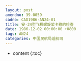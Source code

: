 ```yaml
---
layout: post
amendno: 39-0059
cadno: CAD1986-AN24-01
title: 安-24型飞机螺旋桨卡箍的检查
date: 1986-12-02 00:00:00 +0800
tags: AN24
categories: 中国民航局适航司
---
```


* content
{:toc}


